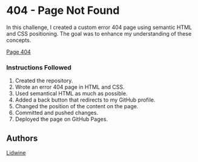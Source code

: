 
# 404 - Page Not Found

In this challenge, I created a custom error 404 page using semantic HTML and CSS positioning. The goal was to enhance my understanding of these concepts.

[Page 404](https://lidwineprior.github.io/404-Page-not-found)



### Instructions Followed

1. Created the repository.
2. Wrote an error 404 page in HTML and CSS.
3. Used semantical HTML as much as possible.
4. Added a back button that redirects to my GitHub profile.
5. Changed the position of the content on the page.
6. Committed and pushed changes.
7. Deployed the page on GitHub Pages.

## Authors

[Lidwine](https://github.com/LidwinePrior)


